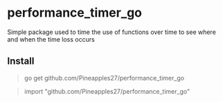 # performance_timer_go
Simple package used to time the use of functions over time to see where and when the time loss occurs


## Install

>go get github.com/Pineapples27/performance_timer_go



> import "github.com/Pineapples27/performance_timer_go"

